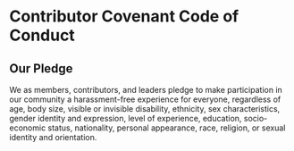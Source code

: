 # Contributor Covenant Code of Conduct

## Our Pledge

We as members, contributors, and leaders pledge to make participation in our community a harassment-free experience for 
everyone, regardless of age, body size, visible or invisible disability, ethnicity, sex characteristics, gender identity 
and expression, level of experience, education, socio-economic status, nationality, personal appearance, race, religion, 
or sexual identity and orientation.
